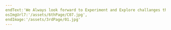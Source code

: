 ```yaml
---
endText:'We Always look forward to Experiment and Explore challanges that can help us to expand our creative boundaries.',
osImgUrl7:'/assets/6thPage/C07.jpg',
endImage:'/assets/3rdPage/01.jpg'
---
```

